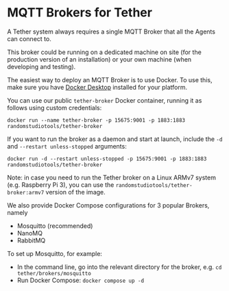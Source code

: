 # MQTT Brokers for Tether

A Tether system always requires a single MQTT Broker that all the Agents can connect to.

This broker could be running on a dedicated machine on site (for the production version of an installation) or your own machine (when developing and testing).

The easiest way to deploy an MQTT Broker is to use Docker. To use this, make sure you have [Docker Desktop](https://www.docker.com/products/docker-desktop/) installed for your platform.

You can use our public `tether-broker` Docker container, running it as follows using custom credentials:

```
docker run --name tether-broker -p 15675:9001 -p 1883:1883 randomstudiotools/tether-broker
```

If you want to run the broker as a daemon and start at launch, include the `-d` and `--restart unless-stopped` arguments:

```
docker run -d --restart unless-stopped -p 15675:9001 -p 1883:1883 randomstudiotools/tether-broker
```

Note: in case you need to run the Tether broker on a Linux ARMv7 system (e.g. Raspberry Pi 3), you can use the `randomstudiotools/tether-broker:armv7` version of the image.

We also provide Docker Compose configurations for 3 popular Brokers, namely

- Mosquitto (recommended)
- NanoMQ
- RabbitMQ

To set up Mosquitto, for example:

- In the command line, go into the relevant directory for the broker, e.g. `cd tether/brokers/mosquitto`
- Run Docker Compose: `docker compose up -d`

